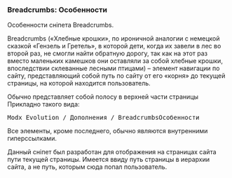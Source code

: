 
<meta http-equiv="Content-Type" content="text/html; charset=utf-8">
<h3>Breadcrumbs: Особенности </h3> 
Особенности сніпета Breadcrumbs.	
<br>
<p><span class="text-bold">Breadcrumbs</span> («Хлебные крошки», по ироничной аналогии с немецкой сказкой «Гензель и Гретель», в которой дети, когда их завели в лес во второй раз, не смогли найти обратную дорогу, так как на этот раз вместо маленьких камешков они оставляли за собой хлебные крошки, впоследствии склеванные лесными птицами) – элемент навигации по сайту, представляющий собой путь по сайту от его «корня» до текущей страницы, на которой находится пользователь.</p>
<p>Обычно представляет собой полосу в верхней части страницы Прикладно такого вида:</p>
<pre class="brush: html;">
Modx Evolution / Дополнения / BreadcrumbsОсобенности
</pre>
<p>Все элементы, кроме последнего, обычно являются внутренними гиперссылками.</p>
<p>Данный сніпет был разработан для отображения на страницах сайта пути текущей страницы. Имеется ввиду путь страницы в иерархии сайта, а не путь, которым сюда попал пользователь.</p>